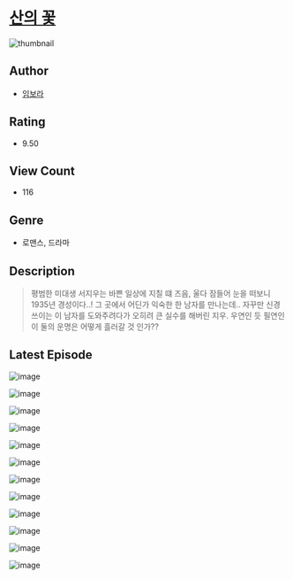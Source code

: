 # [산의 꽃](https://comic.naver.com/bestChallenge/list?titleId=810613)
![thumbnail](https://image-comic.pstatic.net/user_contents_data/challenge_comic/2023/05/24/356908/upload_3545289698269226086_480x623.jpeg)

## Author
- [임보라](https://comic.naver.com/artistTitle?id=356908)

## Rating
- 9.50

## View Count
- 116

## Genre
- 로맨스, 드라마

## Description
> 평범한 미대생 서지우는 바쁜 일상에 지칠 떄 즈음, 울다 잠들어 눈을 떠보니 1935년 경성이다..! 그 곳에서 어딘가 익숙한 한 남자를 만나는데.. 자꾸만 신경쓰이는 이 남자를 도와주려다가 오히려 큰 실수를 해버린 지우. 우연인 듯 필연인 이 둘의 운명은 어떻게 흘러갈 것 인가??


## Latest Episode
![image](https://image-comic.pstatic.net/user_contents_data/challenge_comic/2023/05/24/356908/upload_3618982282475419233.jpeg)

![image](https://image-comic.pstatic.net/user_contents_data/challenge_comic/2023/05/24/356908/upload_3979321027765220662.jpeg)

![image](https://image-comic.pstatic.net/user_contents_data/challenge_comic/2023/05/24/356908/upload_3689399393082291044.jpeg)

![image](https://image-comic.pstatic.net/user_contents_data/challenge_comic/2023/05/24/356908/upload_3774408150977949798.jpeg)

![image](https://image-comic.pstatic.net/user_contents_data/challenge_comic/2023/05/24/356908/upload_7221633273082307426.jpeg)

![image](https://image-comic.pstatic.net/user_contents_data/challenge_comic/2023/05/24/356908/upload_7075770969706738485.jpeg)

![image](https://image-comic.pstatic.net/user_contents_data/challenge_comic/2023/05/24/356908/upload_3978197331160412720.jpeg)

![image](https://image-comic.pstatic.net/user_contents_data/challenge_comic/2023/05/24/356908/upload_3631361688251871538.jpeg)

![image](https://image-comic.pstatic.net/user_contents_data/challenge_comic/2023/05/24/356908/upload_7219944625138840930.jpeg)

![image](https://image-comic.pstatic.net/user_contents_data/challenge_comic/2023/05/24/356908/upload_3847871118511913058.jpeg)

![image](https://image-comic.pstatic.net/user_contents_data/challenge_comic/2023/05/24/356908/upload_7221865270052611686.jpeg)

![image](https://image-comic.pstatic.net/user_contents_data/challenge_comic/2023/05/24/356908/upload_7364905346279944500.jpeg)
